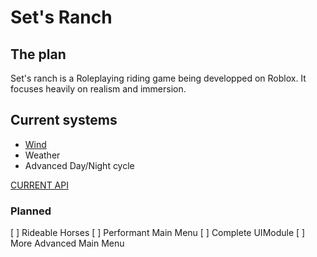 # Set's Ranch

## The plan
Set's ranch is a Roleplaying riding game being developped on Roblox.
It focuses heavily on realism and immersion.
 
 ## Current systems
 - [Wind](https://devforum.roblox.com/t/wind-shake-high-performance-wind-effect-for-leaves-and-foliage/1039806)
 - Weather
 - Advanced Day/Night cycle

 [CURRENT API](https://thedarkny974.github.io/Set-ranch/)

 ### Planned
[ ] Rideable Horses
[ ] Performant Main Menu
[ ] Complete UIModule
[ ] More Advanced Main Menu